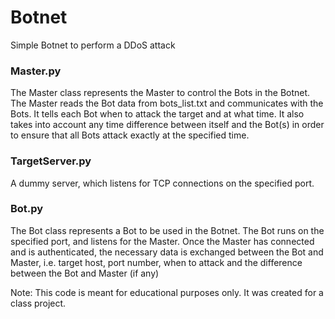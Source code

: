 # Botnet
Simple Botnet to perform a DDoS attack

### Master.py
The Master class represents the Master to control the Bots in the Botnet.
The Master reads the Bot data from bots_list.txt and communicates with the
Bots. It tells each Bot when to attack the target and at what time. It also
takes into account any time difference between itself and the Bot(s) in 
order to ensure that all Bots attack exactly at the specified time.

### TargetServer.py
A dummy server, which listens for TCP connections on the specified port.

### Bot.py
The Bot class represents a Bot to be used in the Botnet.
The Bot runs on the specified port, and listens for the Master.
Once the Master has connected and is authenticated, the necessary 
data is exchanged between the Bot and Master, i.e. target host, port number,
when to attack and the difference between the Bot and Master (if any) 

Note: This code is meant for educational purposes only. It was created for a class project.
